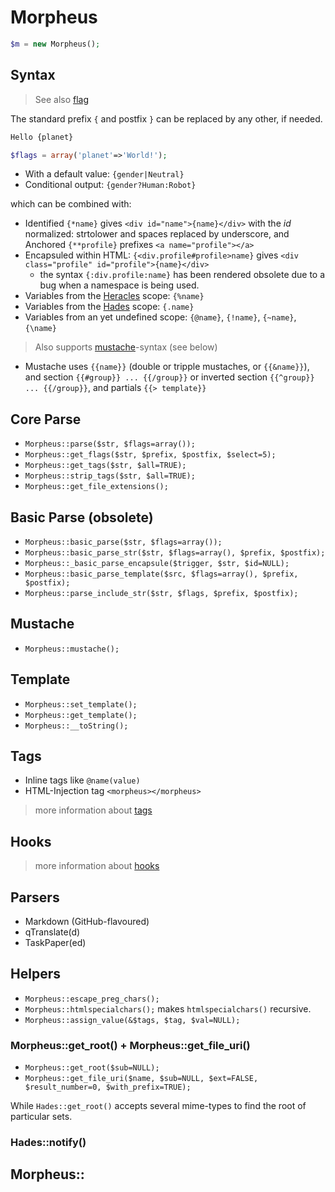 # Morpheus

```php
$m = new Morpheus();
```

## Syntax

> See also [flag](./morpheus-flag)

The standard prefix `{` and postfix `}` can be replaced by any other, if needed.

```markdown
Hello {planet}
```

```php
$flags = array('planet'=>'World!');
```

* With a default value: `{gender|Neutral}`
* Conditional output: `{gender?Human:Robot}`

which can be combined with:

* Identified `{*name}` gives `<div id="name">{name}</div>` with the *id* normalized: strtolower and spaces replaced by underscore, and Anchored `{**profile}` prefixes `<a name="profile"></a>`
* Encapsuled within HTML: `{<div.profile#profile>name}` gives `<div class="profile" id="profile">{name}</div>`
	* the syntax `{:div.profile:name}` has been rendered obsolete due to a bug when a namespace is being used.
* Variables from the [Heracles](#) scope: `{%name}`
* Variables from the [Hades](#) scope: `{.name}`
* Variables from an yet undefined scope: `{@name}`, `{!name}`, `{~name}`, `{\name}`

> Also supports [mustache](#Mustache)-syntax (see below)

* Mustache uses `{{name}}` (double or tripple mustaches, or `{{&name}}`), and section `{{#group}} ... {{/group}}` or inverted section `{{^group}} ... {{/group}}`, and partials `{{> template}}`

## Core Parse
* `Morpheus::parse($str, $flags=array());`
* `Morpheus::get_flags($str, $prefix, $postfix, $select=5);`
* `Morpheus::get_tags($str, $all=TRUE);`
* `Morpheus::strip_tags($str, $all=TRUE);`
* `Morpheus::get_file_extensions();`

## Basic Parse (obsolete)
* `Morpheus::basic_parse($str, $flags=array());`
* `Morpheus::basic_parse_str($str, $flags=array(), $prefix, $postfix);`
* `Morpheus::_basic_parse_encapsule($trigger, $str, $id=NULL);`
* `Morpheus::basic_parse_template($src, $flags=array(), $prefix, $postfix);`
* `Morpheus::parse_include_str($str, $flags, $prefix, $postfix);`

## Mustache
* `Morpheus::mustache();`

## Template
* `Morpheus::set_template();`
* `Morpheus::get_template();`
* `Morpheus::__toString();`

## Tags
* Inline tags like `@name(value)`
* HTML-Injection tag `<morpheus></morpheus>`

> more information about [tags](./morpheus-tags)

## Hooks
> more information about [hooks](./morpheus-hook)

## Parsers
* Markdown (GitHub-flavoured)
* qTranslate(d)
* TaskPaper(ed)

## Helpers

* `Morpheus::escape_preg_chars();`
* `Morpheus::htmlspecialchars();` makes `htmlspecialchars()` recursive.
* `Morpheus::assign_value(&$tags, $tag, $val=NULL);`

### Morpheus::get_root() + Morpheus::get_file_uri()

* `Morpheus::get_root($sub=NULL);`
* `Morpheus::get_file_uri($name, $sub=NULL, $ext=FALSE, $result_number=0, $with_prefix=TRUE);`

While `Hades::get_root()` accepts several mime-types to find the root of particular sets.

### Hades::notify()

## Morpheus::